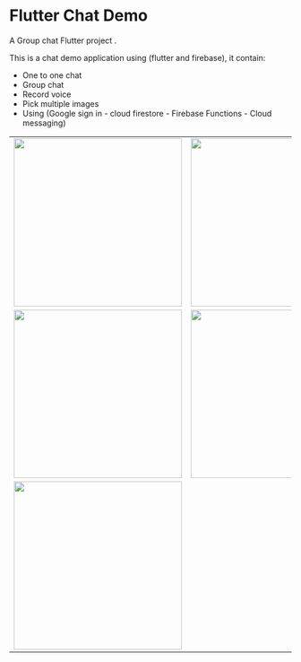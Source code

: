 # Flutter Chat Demo

A Group chat Flutter project .

This is a chat demo application using (flutter and firebase), it contain:
- One to one chat
- Group chat
- Record voice
- Pick multiple images
- Using (Google sign in - cloud firestore - Firebase Functions - Cloud messaging)


<table style="width:100%">

  <tr>
    <td>
      <img src="https://user-images.githubusercontent.com/44163927/73730016-c19c1e80-473e-11ea-8175-bd0ecaf99c4f.png" width="300" />
    </td>
    <td>
      <img src="https://user-images.githubusercontent.com/44163927/73730106-f314ea00-473e-11ea-83a3-ba2d3dd2e5f9.png" width="300" />
    </td>
    <td>
      <img src="https://user-images.githubusercontent.com/44163927/73732368-b9de7900-4742-11ea-9655-ff3991e1110a.png" width="300" />
    </td>
  </tr>
  
  <tr>
    <td>
      <img src="https://user-images.githubusercontent.com/44163927/73730189-0fb12200-473f-11ea-96ef-c59af66b73b1.png" width="300" />
    </td>
    <td>
      <img src="https://user-images.githubusercontent.com/44163927/73730250-28213c80-473f-11ea-8c78-11a3b535eddb.png" width="300" />
    </td>
    <td>
      <img src="https://user-images.githubusercontent.com/44163927/73732936-bac3da80-4743-11ea-82da-3f68bfb922b9.png" width="300" />
    </td>
  </tr>
  
   <tr>
     <td>
      <img src="https://user-images.githubusercontent.com/44163927/74660572-07c19b00-519f-11ea-9c48-c9baec1453f6.png" width="300" />
    </td>
  </tr>

</table>
